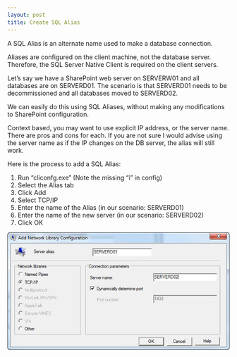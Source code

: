 ```yaml
---
layout: post
title: Create SQL Alias
---
```


A SQL Alias is an alternate name used to make a database connection.

Aliases are configured on the client machine, not the database server.  Therefore, the SQL Server Native Client is required on the client servers.

Let’s say we have a SharePoint web server on SERVERW01 and all databases are on SERVERD01.  The scenario is that SERVERD01 needs to be decommissioned and all databases moved to SERVERD02.

We can easily do this using SQL Aliases, without making any modifications to SharePoint configuration.

Context based, you may want to use explicit IP address, or the server name.  There are pros and cons for each.  If you are not sure I would advise using the server name as if the IP changes on the DB server, the alias will still work.

Here is the process to add a SQL Alias:

1. Run “cliconfg.exe” (Note the missing “i” in config)
2. Select the Alias tab
3. Click Add
4. Select TCP/IP
5. Enter the name of the Alias (in our scenario: SERVERD01)
6. Enter the name of the new server (in our scenario: SERVERD02)
7. Click OK

![cliconfg-screen](../images/cliconfg-screen.jpg)